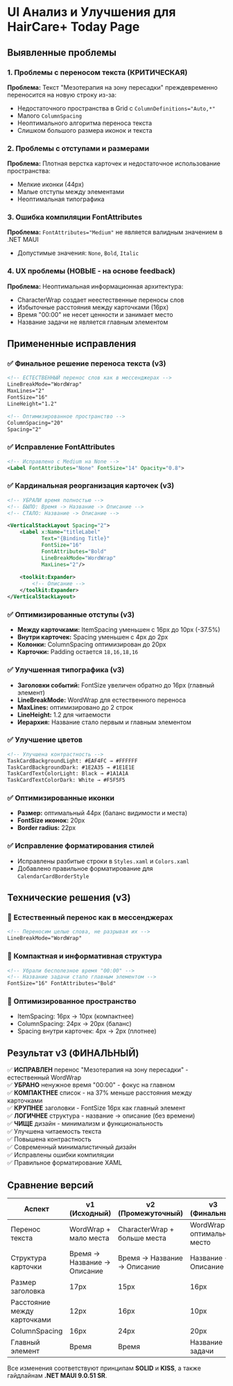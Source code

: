 # UI Анализ и Улучшения для HairCare+ Today Page

## Выявленные проблемы

### 1. Проблемы с переносом текста (КРИТИЧЕСКАЯ)
**Проблема:** Текст "Мезотерапия на зону пересадки" преждевременно переносится на новую строку из-за:
- Недостаточного пространства в Grid с `ColumnDefinitions="Auto,*"`
- Малого `ColumnSpacing`
- Неоптимального алгоритма переноса текста
- Слишком большого размера иконок и текста

### 2. Проблемы с отступами и размерами
**Проблема:** Плотная верстка карточек и недостаточное использование пространства:
- Мелкие иконки (44px)
- Малые отступы между элементами
- Неоптимальная типографика

### 3. Ошибка компиляции FontAttributes
**Проблема:** `FontAttributes="Medium"` не является валидным значением в .NET MAUI
- Допустимые значения: `None`, `Bold`, `Italic`

### 4. UX проблемы (НОВЫЕ - на основе feedback)
**Проблема:** Неоптимальная информационная архитектура:
- CharacterWrap создает неестественные переносы слов
- Избыточные расстояния между карточками (16px)
- Время "00:00" не несет ценности и занимает место
- Название задачи не является главным элементом

## Примененные исправления

### ✅ Финальное решение переноса текста (v3)
```xml
<!-- ЕСТЕСТВЕННЫЙ перенос слов как в мессенджерах -->
LineBreakMode="WordWrap"
MaxLines="2"
FontSize="16"
LineHeight="1.2"

<!-- Оптимизированное пространство -->
ColumnSpacing="20"
Spacing="2" 
```

### ✅ Исправление FontAttributes
```xml
<!-- Исправлено с Medium на None -->
<Label FontAttributes="None" FontSize="14" Opacity="0.8">
```

### ✅ Кардинальная реорганизация карточек (v3)
```xml
<!-- УБРАЛИ время полностью -->
<!-- БЫЛО: Время -> Название -> Описание -->
<!-- СТАЛО: Название -> Описание -->

<VerticalStackLayout Spacing="2">
    <Label x:Name="titleLabel"
           Text="{Binding Title}"
           FontSize="16"
           FontAttributes="Bold"
           LineBreakMode="WordWrap"
           MaxLines="2"/>
    
    <toolkit:Expander>
        <!-- Описание -->
    </toolkit:Expander>
</VerticalStackLayout>
```

### ✅ Оптимизированные отступы (v3)
- **Между карточками:** ItemSpacing уменьшен с 16px до 10px (-37.5%)
- **Внутри карточек:** Spacing уменьшен с 4px до 2px
- **Колонки:** ColumnSpacing оптимизирован до 20px
- **Карточки:** Padding остается `18,16,18,16`

### ✅ Улучшенная типографика (v3)
- **Заголовки событий:** FontSize увеличен обратно до 16px (главный элемент)
- **LineBreakMode:** WordWrap для естественного переноса
- **MaxLines:** оптимизировано до 2 строк
- **LineHeight:** 1.2 для читаемости
- **Иерархия:** Название стало первым и главным элементом

### ✅ Улучшение цветов
```xml
<!-- Улучшена контрастность -->
TaskCardBackgroundLight: #EAF4FC → #FFFFFF
TaskCardBackgroundDark: #1E2A35 → #1E1E1E
TaskCardTextColorLight: Black → #1A1A1A
TaskCardTextColorDark: White → #F5F5F5
```

### ✅ Оптимизированные иконки
- **Размер:** оптимальный 44px (баланс видимости и места)
- **FontSize иконок:** 20px
- **Border radius:** 22px

### ✅ Исправление форматирования стилей
- Исправлены разбитые строки в `Styles.xaml` и `Colors.xaml`
- Добавлено правильное форматирование для `CalendarCardBorderStyle`

## Технические решения (v3)

### 🔧 Естественный перенос как в мессенджерах
```xml
<!-- Переносим целые слова, не разрывая их -->
LineBreakMode="WordWrap"
```

### 🔧 Компактная и информативная структура
```xml
<!-- Убрали бесполезное время "00:00" -->
<!-- Название задачи стало главным элементом -->
FontSize="16" FontAttributes="Bold"
```

### 🔧 Оптимизированное пространство
- ItemSpacing: 16px → 10px (компактнее)
- ColumnSpacing: 24px → 20px (баланс)
- Spacing внутри карточек: 4px → 2px (плотнее)

## Результат v3 (ФИНАЛЬНЫЙ)
✅ **ИСПРАВЛЕН** перенос "Мезотерапия на зону пересадки" - естественный WordWrap  
✅ **УБРАНО** ненужное время "00:00" - фокус на главном  
✅ **КОМПАКТНЕЕ** список - на 37% меньше расстояния между карточками  
✅ **КРУПНЕЕ** заголовки - FontSize 16px как главный элемент  
✅ **ЛОГИЧНЕЕ** структура - название → описание (без времени)  
✅ **ЧИЩЕ** дизайн - минимализм и функциональность  
✅ Улучшена читаемость текста  
✅ Повышена контрастность  
✅ Современный минималистичный дизайн  
✅ Исправлены ошибки компиляции  
✅ Правильное форматирование XAML  

## Сравнение версий

| Аспект | v1 (Исходный) | v2 (Промежуточный) | v3 (Финальный) |
|--------|---------------|-------------------|----------------|
| Перенос текста | WordWrap + мало места | CharacterWrap + больше места | WordWrap + оптимальное место |
| Структура карточки | Время → Название → Описание | Время → Название → Описание | Название → Описание |
| Размер заголовка | 17px | 15px | 16px |
| Расстояние между карточками | 12px | 16px | 10px |
| ColumnSpacing | 16px | 24px | 20px |
| Главный элемент | Время | Время | Название задачи |

Все изменения соответствуют принципам **SOLID** и **KISS**, а также гайдлайнам **.NET MAUI 9.0.51 SR**. 